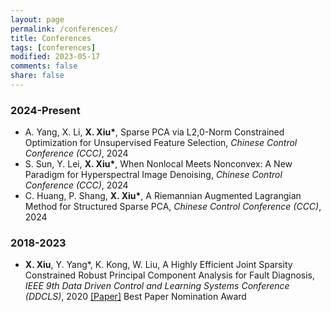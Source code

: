 ```yaml
---
layout: page
permalink: /conferences/
title: Conferences
tags: [conferences]
modified: 2023-05-17 
comments: false
share: false
---
```



### 2024-Present

* A. Yang, X. Li, <b>X. Xiu*</b>, Sparse PCA via L2,0-Norm Constrained Optimization for Unsupervised Feature Selection, <i> Chinese Control Conference (CCC)</i>, 2024 <br>
* S. Sun, Y. Lei, <b>X. Xiu*</b>, When Nonlocal Meets Nonconvex: A New Paradigm for Hyperspectral Image Denoising, <i> Chinese Control Conference (CCC)</i>, 2024 <br>
* C. Huang, P. Shang, <b>X. Xiu*</b>, A Riemannian Augmented Lagrangian Method for Structured Sparse PCA, <i> Chinese Control Conference (CCC)</i>, 2024 <br>

### 2018-2023
* <b>X. Xiu</b>, Y. Yang*, K. Kong, W. Liu, A Highly Efficient Joint Sparsity Constrained Robust Principal Component Analysis for Fault Diagnosis, <i>IEEE 9th Data Driven Control and Learning Systems Conference (DDCLS)</i>, 2020 <a href="https://ieeexplore.ieee.org/abstract/document/9275063" class="textlink" target="_blank">[Paper]</a> Best Paper Nomination Award <br>

